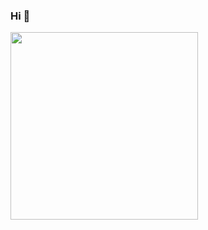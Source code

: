 ### Hi 👋

<img src="https://i.pinimg.com/originals/a9/b6/3c/a9b63ce2b680a41b3de990f9e1bb3bdb.gif" width="300"/>

<!--
**Nerq1337/Nerq1337** is a ✨ _special_ ✨ repository because its `README.md` (this file) appears on your GitHub profile.

Here are some ideas to get you started:

- 🔭 I’m currently working on ...
- 🌱 I’m currently learning ...
- 👯 I’m looking to collaborate on ...
- 🤔 I’m looking for help with ...
- 💬 Ask me about ...
- 📫 How to reach me: ...
- 😄 Pronouns: ...
- ⚡ Fun fact: ...
-->
